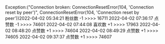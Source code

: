 Exception:("Connection broken: ConnectionResetError(104, 'Connection reset by peer')", ConnectionResetError(104, 'Connection reset by peer'))2022-04-02  05:34:21   粉丝数 -1 >>>> 16711
2022-04-02  07:36:17   点赞数 -1 >>>> 74601
2022-04-02  07:44:08   喜欢数 +1 >>>> 17963
2022-04-02  08:48:20   点赞数 +1 >>>> 74604
2022-04-02  08:49:29   点赞数 +1 >>>> 74605
2022-04-02  09:37:37   点赞数 +1 >>>> 74607
